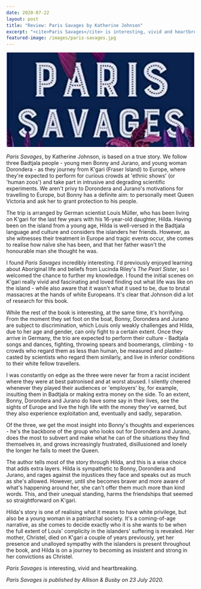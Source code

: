 ```yaml
---
date: 2020-07-22
layout: post
title: "Review: Paris Savages by Katherine Johnson"
excerpt: "<cite>Paris Savages</cite> is interesting, vivid and heartbreaking."
featured-image: /images/paris-savages.jpg
---
```


![Paris Savages](/images/paris-savages.jpg)

<cite>Paris Savages</cite>, by Katherine Johnson, is based on a true story. We follow three Badtjala people - young men Bonny and Jurano, and young woman Dorondera - as they journey from K'gari (Fraser Island) to Europe, where they're expected to perform for curious crowds at 'ethnic shows' (or 'human zoos') and take part in intrusive and degrading scientific experiments. We aren't privy to Dorondera and Jurano's motivations for travelling to Europe, but Bonny has a definite aim: to personally meet Queen Victoria and ask her to grant protection to his people.

The trip is arranged by German scientist Louis Müller, who has been living on K'gari for the last few years with his 16-year-old daughter, Hilda. Having been on the island from a young age, Hilda is well-versed in the Badtjala language and culture and considers the islanders her friends. However, as she witnesses their treatment in Europe and tragic events occur, she comes to realise how naïve she has been, and that her father wasn't the honourable man she thought he was.

I found <cite>Paris Savages</cite> incredibly interesting. I'd previously enjoyed learning about Aboriginal life and beliefs from Lucinda Riley's <cite>The Pearl Sister</cite>, so I welcomed the chance to further my knowledge. I found the initial scenes on K'gari really vivid and fascinating and loved finding out what life was like on the island - while also aware that it wasn't what it used to be, due to brutal massacres at the hands of white Europeans. It's clear that Johnson did a lot of research for this book.

While the rest of the book is interesting, at the same time, it's horrifying. From the moment they set foot on the boat, Bonny, Dorondera and Jurano are subject to discrimination, which Louis only weakly challenges and Hilda, due to her age and gender, can only fight to a certain extent. Once they arrive in Germany, the trio are expected to perform their culture - Badtjala songs and dances, fighting, throwing spears and boomerangs, climbing - to crowds who regard them as less than human, be measured and plaster-casted by scientists who regard them similarly, and live in inferior conditions to their white fellow travellers.

I was constantly on edge as the three were never far from a racist incident where they were at best patronised and at worst abused. I silently cheered whenever they played their audiences or 'employers' by, for example, insulting them in Badtjala or making extra money on the side. To an extent, Bonny, Dorondera and Jurano do have some say in their lives, see the sights of Europe and live the high life with the money they've earned, but they also experience exploitation and, eventually and sadly, separation.

Of the three, we get the most insight into Bonny's thoughts and experiences - he's the backbone of the group who looks out for Dorondera and Jurano, does the most to subvert and make what he can of the situations they find themselves in, and grows increasingly frustrated, disillusioned and lonely the longer he fails to meet the Queen.

The author tells most of the story through Hilda, and this is a wise choice that adds extra layers. Hilda is sympathetic to Bonny, Dorondera and Jurano, and rages against the injustices they face and speaks out as much as she's allowed. However, until she becomes braver and more aware of what's happening around her, she can't offer them much more than kind words. This, and their unequal standing, harms the friendships that seemed so straightforward on K'gari.

Hilda's story is one of realising what it means to have white privilege, but also be a young woman in a patriarchal society. It's a coming-of-age narrative, as she comes to decide exactly who it is she wants to be when the full extent of Louis' complicity in the islanders' suffering is revealed. Her mother, Christel, died on K'gari a couple of years previously, yet her presence and unalloyed sympathy with the islanders is present throughout the book, and Hilda is on a journey to becoming as insistent and strong in her convictions as Christel.

<cite>Paris Savages</cite> is interesting, vivid and heartbreaking.

*<cite>Paris Savages</cite> is published by Allison & Busby on 23 July 2020.*
